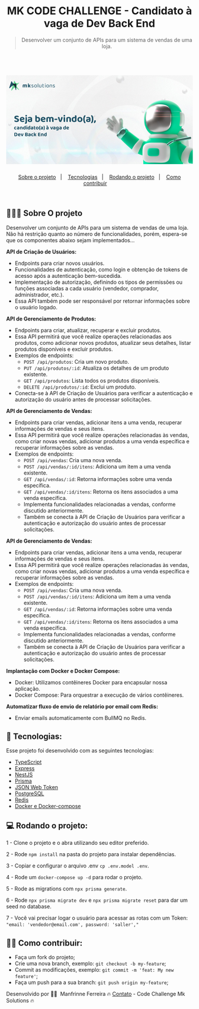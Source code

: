 <div align="center">

# MK CODE CHALLENGE - Candidato à vaga de Dev Back End

> Desenvolver um conjunto de APIs para um sistema de vendas de uma loja.

</div>

<br>

<h1 align="center">
    <img alt="Mk-Solutions" title="Mk-Solutions" src=".github/MK-SOLUTIONS.png" width="750px"/>
</h1>

<p align="center">
  <a href="#-sobre-o-projeto">Sobre o projeto</a>&nbsp;&nbsp;&nbsp;|&nbsp;&nbsp;&nbsp;
  <a href="#-tecnologias">Tecnologias</a>&nbsp;&nbsp;&nbsp;|&nbsp;&nbsp;&nbsp;
  <a href="#-rodando-o-projeto">Rodando o projeto</a>&nbsp;&nbsp;&nbsp;|&nbsp;&nbsp;&nbsp;
  <a href="#-como-contribuir">Como contribuir</a>&nbsp;&nbsp;&nbsp;&nbsp;&nbsp;&nbsp;

</p>

<br>

## 👨🏻‍💻 Sobre O projeto

Desenvolver um conjunto de APIs para um sistema de vendas de uma loja. Não há
restrição quanto ao número de funcionalidades, porém, espera-se que os componentes
abaixo sejam implementados...

**API de Criação de Usuários:**

- Endpoints para criar novos usuários.
- Funcionalidades de autenticação, como login e obtenção de tokens de acesso após a autenticação bem-sucedida.
- Implementação de autorização, definindo os tipos de permissões ou funções associadas a cada usuário (vendedor, comprador, administrador, etc.).
- Essa API também pode ser responsável por retornar informações sobre o usuário logado.

**API de Gerenciamento de Produtos:**

- Endpoints para criar, atualizar, recuperar e excluir produtos.
- Essa API permitirá que você realize operações relacionadas aos produtos, como adicionar novos produtos, atualizar seus detalhes, listar produtos disponíveis e excluir produtos.
- Exemplos de endpoints:
  - `POST /api/produtos`: Cria um novo produto.
  - `PUT /api/produtos/:id`: Atualiza os detalhes de um produto existente.
  - `GET /api/produtos`: Lista todos os produtos disponíveis.
  - `DELETE /api/produtos/:id`: Exclui um produto.
- Conecta-se à API de Criação de Usuários para verificar a autenticação e autorização do usuário antes de processar solicitações.

**API de Gerenciamento de Vendas:**

- Endpoints para criar vendas, adicionar itens a uma venda, recuperar informações de vendas e seus itens.
- Essa API permitirá que você realize operações relacionadas às vendas, como criar novas vendas, adicionar produtos a uma venda específica e recuperar informações sobre as vendas.
- Exemplos de endpoints:
  - `POST /api/vendas`: Cria uma nova venda.
  - `POST /api/vendas/:id/itens`: Adiciona um item a uma venda existente.
  - `GET /api/vendas/:id`: Retorna informações sobre uma venda específica.
  - `GET /api/vendas/:id/itens`: Retorna os itens associados a uma venda específica.
  - Implementa funcionalidades relacionadas a vendas, conforme discutido anteriormente.
  - Também se conecta à API de Criação de Usuários para verificar a autenticação e autorização do usuário antes de processar solicitações.

**API de Gerenciamento de Vendas:**

- Endpoints para criar vendas, adicionar itens a uma venda, recuperar informações de vendas e seus itens.
- Essa API permitirá que você realize operações relacionadas às vendas, como criar novas vendas, adicionar produtos a uma venda específica e recuperar informações sobre as vendas.
- Exemplos de endpoints:
  - `POST /api/vendas`: Cria uma nova venda.
  - `POST /api/vendas/:id/itens`: Adiciona um item a uma venda existente.
  - `GET /api/vendas/:id`: Retorna informações sobre uma venda específica.
  - `GET /api/vendas/:id/itens`: Retorna os itens associados a uma venda específica.
  - Implementa funcionalidades relacionadas a vendas, conforme discutido anteriormente.
  - Também se conecta à API de Criação de Usuários para verificar a autenticação e autorização do usuário antes de processar solicitações.

**Implantação com Docker e Docker Compose:**

- Docker: Utilizamos contêineres Docker para encapsular nossa aplicação.
- Docker Compose: Para orquestrar a execução de vários contêineres.

**Automatizar fluxo de envio de relatório por email com Redis:**

- Enviar emails automaticamente com BullMQ no Redis.

## 🚀 Tecnologias:

Esse projeto foi desenvolvido com as seguintes tecnologias:

- [TypeScript](https://www.typescriptlang.org/)
- [Express](https://expressjs.com/)
- [NestJS](https://nestjs.com/)
- [Prisma](https://www.prisma.io/)
- [JSON Web Token](https://jwt.io/)
- [PostgreSQL](https://www.postgresql.org/)
- [Redis](https://jestjs.io/)
- [Docker e Docker-compose](https://docs.docker.com/)

## 💻 Rodando o projeto:

1 - Clone o projeto e o abra utilizando seu editor preferido.

2 - Rode `npm install` na pasta do projeto para instalar dependências.

3 - Copiar e configurar o arquivo .env `cp .env.model .env`.

4 - Rode um `docker-compose up -d` para rodar o projeto.

5 - Rode as migrations com `npx prisma generate`.

6 - Rode `npx prisma migrate dev` e `npx prisma migrate reset` para dar um seed no database.

7 - Você vai precisar logar o usuário para acessar as rotas com um Token: `"email: 'vendedor@email.com', password: 'saller',"`

## 👨‍🏫 Como contribuir:

- Faça um fork do projeto;
- Crie uma nova branch, exemplo: `git checkout -b my-feature`;
- Commit as modificações, exemplo: `git commit -m 'feat: My new feature'`;
- Faça um push para a sua branch: `git push origin my-feature`;

Desenvolvido por 🧗‍♂️&nbsp; Manfrinne Ferreira 🔥 [Contato](https://www.linkedin.com/in/manfrinne-ferreira-6033121a7/) - Code Challenge Mk Solutions 🔥
